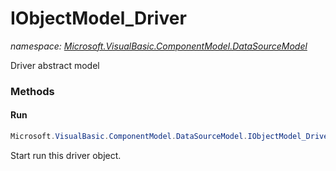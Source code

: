 ﻿# IObjectModel_Driver
_namespace: <a href="#" onClick="load('/docs/Microsoft.VisualBasic.ComponentModel.DataSourceModel/index.md')">Microsoft.VisualBasic.ComponentModel.DataSourceModel</a>_

Driver abstract model



### Methods

#### Run
```csharp
Microsoft.VisualBasic.ComponentModel.DataSourceModel.IObjectModel_Driver.Run
```
Start run this driver object.


